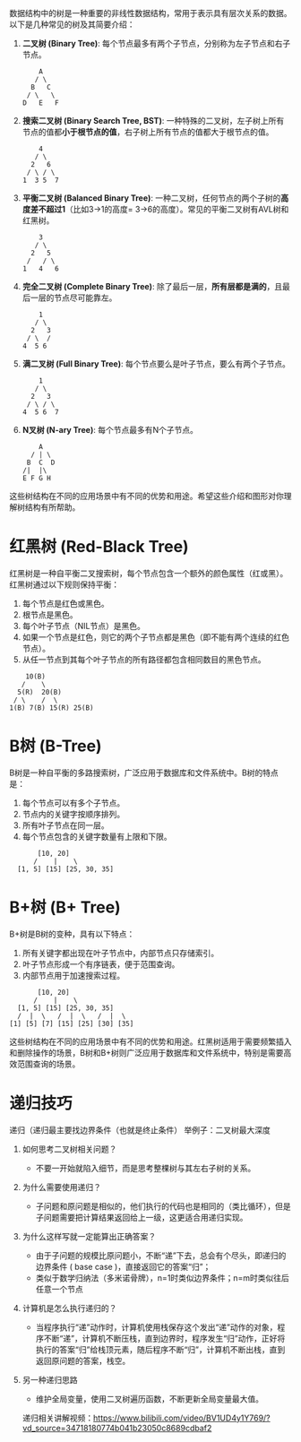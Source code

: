 数据结构中的树是一种重要的非线性数据结构，常用于表示具有层次关系的数据。以下是几种常见的树及其简要介绍：

1. **二叉树 (Binary Tree)**:
   每个节点最多有两个子节点，分别称为左子节点和右子节点。

   ```
       A
      / \
     B   C
    / \   \
   D   E   F
   ```

2. **搜索二叉树 (Binary Search Tree, BST)**:
   一种特殊的二叉树，左子树上所有节点的值都**小于根节点的值**，右子树上所有节点的值都大于根节点的值。

   ```
       4
      / \
     2   6
    / \ / \
   1  3 5  7
   ```

3. **平衡二叉树 (Balanced Binary Tree)**:
   一种二叉树，任何节点的两个子树的**高度差不超过1**（比如3->1的高度= 3->6的高度）。常见的平衡二叉树有AVL树和红黑树。

   ```
       3
      / \
     2   5
    /   / \
   1   4   6
   ```

4. **完全二叉树 (Complete Binary Tree)**:
   除了最后一层，**所有层都是满的**，且最后一层的节点尽可能靠左。

   ```
       1
      / \
     2   3
    / \  /
   4  5 6
   ```

5. **满二叉树 (Full Binary Tree)**:
   每个节点要么是叶子节点，要么有两个子节点。

   ```
       1
      / \
     2   3
    / \ / \
   4  5 6  7
   ```

6. **N叉树 (N-ary Tree)**:
   每个节点最多有N个子节点。

   ```
       A
     / | \
    B  C  D
   /|  |\
   E F G H
   ```

这些树结构在不同的应用场景中有不同的优势和用途。希望这些介绍和图形对你理解树结构有所帮助。

# 红黑树 (Red-Black Tree)

红黑树是一种自平衡二叉搜索树，每个节点包含一个额外的颜色属性（红或黑）。红黑树通过以下规则保持平衡：

1. 每个节点是红色或黑色。
2. 根节点是黑色。
3. 每个叶子节点（NIL节点）是黑色。
4. 如果一个节点是红色，则它的两个子节点都是黑色（即不能有两个连续的红色节点）。
5. 从任一节点到其每个叶子节点的所有路径都包含相同数目的黑色节点。

```
    10(B)
   /    \
  5(R)  20(B)
 / \    /  \
1(B) 7(B) 15(R) 25(B)
```

# B树 (B-Tree)

B树是一种自平衡的多路搜索树，广泛应用于数据库和文件系统中。B树的特点是：

1. 每个节点可以有多个子节点。
2. 节点内的关键字按顺序排列。
3. 所有叶子节点在同一层。
4. 每个节点包含的关键字数量有上限和下限。

```
       [10, 20]
      /    |    \
  [1, 5] [15] [25, 30, 35]
```

# B+树 (B+ Tree)

B+树是B树的变种，具有以下特点：

1. 所有关键字都出现在叶子节点中，内部节点只存储索引。
2. 叶子节点形成一个有序链表，便于范围查询。
3. 内部节点用于加速搜索过程。

```
       [10, 20]
      /    |    \
  [1, 5] [15] [25, 30, 35]
  /  |  \   /  |  \   /  |  \
[1] [5] [7] [15] [25] [30] [35]
```

这些树结构在不同的应用场景中有不同的优势和用途。红黑树适用于需要频繁插入和删除操作的场景，B树和B+树则广泛应用于数据库和文件系统中，特别是需要高效范围查询的场景。





# 递归技巧

递归（递归最主要找边界条件（也就是终止条件） 举例子：二叉树最大深度

1. 如何思考二叉树相关问题？

   - 不要一开始就陷入细节，而是思考整棵树与其左右子树的关系。

2. 为什么需要使用递归？

   - 子问题和原问题是相似的，他们执行的代码也是相同的（类比循环），但是子问题需要把计算结果返回给上一级，这更适合用递归实现。

3. 为什么这样写就一定能算出正确答案？

   - 由于子问题的规模比原问题小，不断“递”下去，总会有个尽头，即递归的边界条件 ( base case )，直接返回它的答案“归”；
   - 类似于数学归纳法（多米诺骨牌），n=1时类似边界条件；n=m时类似往后任意一个节点

4. 计算机是怎么执行递归的？

   - 当程序执行“递”动作时，计算机使用栈保存这个发出“递”动作的对象，程序不断“递”，计算机不断压栈，直到边界时，程序发生“归”动作，正好将执行的答案“归”给栈顶元素，随后程序不断“归”，计算机不断出栈，直到返回原问题的答案，栈空。

5. 另一种递归思路

   - 维护全局变量，使用二叉树遍历函数，不断更新全局变量最大值。

   递归相关讲解视频：https://www.bilibili.com/video/BV1UD4y1Y769/?vd_source=34718180774b041b23050c8689cdbaf2